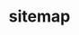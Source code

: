 ---
title: sitemap
sitemapList:
  - id: 1
    title: About Us
    sitemap:
      - id: 1
        title: Our Editors
        link: /about/
      - id: 2
        title: Pricing
        link: /pricing/
      - id: 3
        title: Contact
        link: /contact/
      - id: 4
        title: Sitemap
        link: /sitemap/
  - id: 2
    title: Academic Editing
    link: /services/academic_editing
    sitemap:
      - id: 1
        title: Manuscript Editing
        link: /services/academic_editing/manuscript_editing
      - id: 2
        title: Thesis Editing
        link: /services/academic_editing/thesis_editing
      - id: 3
        title: Scientific Manuscript Editing
        link: /services/academic_editing/scientific_manuscript_editing
      - id: 4
        title: Essay Editing
        link: /services/academic_editing/essay_editing
      - id: 5
        title: Letter Editing
        link: /services/academic_editing/letter_editing
      - id: 6
        title: ESL Editing
        link: /services/academic_editing/esl_editing
      - id: 7
        title: Book Editing
        link: /services/academic_editing/book_editing
      - id: 8
        title: Resume Editing
        link: /services/academic_editing/resume_editing
  - id: 3
    title: Business Editing
    link: /services/business_editing
    sitemap:
      - id: 1
        title: Business Proposal
        link: /services/business_editing/business_proposal
      - id: 2
        title: Marketing Communications
        link: /services/business_editing/marketing_communications_editing
      - id: 3
        title: Company Profile
        link: /services/business_editing/company_profile
      - id: 4
        title: Document Formatting
        link: /services/business_editing/document_formatting
      - id: 5
        title: Website Copy Editing
        link: /services/business_editing/website_copy_editing
      - id: 6
        title: Blog Editing
        link: /services/business_editing/blogpost_editing
      - id: 7
        title: Presentations
        link: /services/business_editing/presentations
      - id: 8
        title: English Editing & Proofreading
        link: /services/business_editing/english_editing_india
  - id: 4
    title: Plagiarism Check
    link: /services/plagiarism_correction
    sitemap:
      - id: 1
        title: Manuscript Similarity Check
        link: /services/plagiarism_check/similarity_check
      - id: 2
        title: Plagiarism Editing
        link: /services/plagiarism_check/plagiarism_editing
  - id: 5
    title: Publication Support
    link: /services/publication_support
    sitemap:
      - id: 1
        title: Journal Selection
        link: /services/publication_support/journal_selection
      - id: 2
        title: Journal Submission
        link: /services/publication_support/journal_submission
      - id: 3
        title: Pre-submission Review
        link: /services/publication_support/presubmission_review
      - id: 4
        title: Manuscript Re-submission
        link: /services/publication_support/manuscript_resubmission
      - id: 5
        title: Illustration & Artwork
        link: /services/publication_support/illustration_artwork
      - id: 6
        title: Manuscript Rewriting
        link: /services/publication_support/manuscript_rewriting
      - id: 7
        title: Manuscript Formatting
        link: /services/publication_support/manuscript_formatting
---